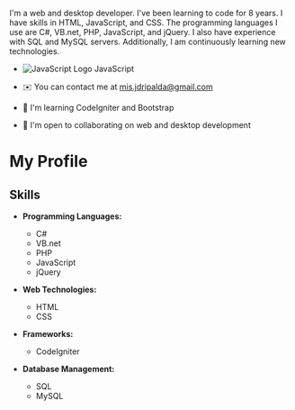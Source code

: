 I'm a web and desktop developer. I've been learning to code for 8 years. I have skills in HTML, JavaScript, and CSS. The programming languages I use are C#, VB.net, PHP, JavaScript, and jQuery. I also have experience with SQL and MySQL servers. Additionally, I am continuously learning new technologies.

- ![JavaScript Logo](https://example.com/js-logo.png) JavaScript

- ✉️ You can contact me at mis.jdripalda@gmail.com
- 🧠 I'm learning CodeIgniter and Bootstrap
- 🤝 I'm open to collaborating on web and desktop development

# My Profile

## Skills

- **Programming Languages:**
  - C#
  - VB.net
  - PHP
  - JavaScript
  - jQuery

- **Web Technologies:**
  - HTML
  - CSS

- **Frameworks:**
  - CodeIgniter

- **Database Management:**
  - SQL
  - MySQL
